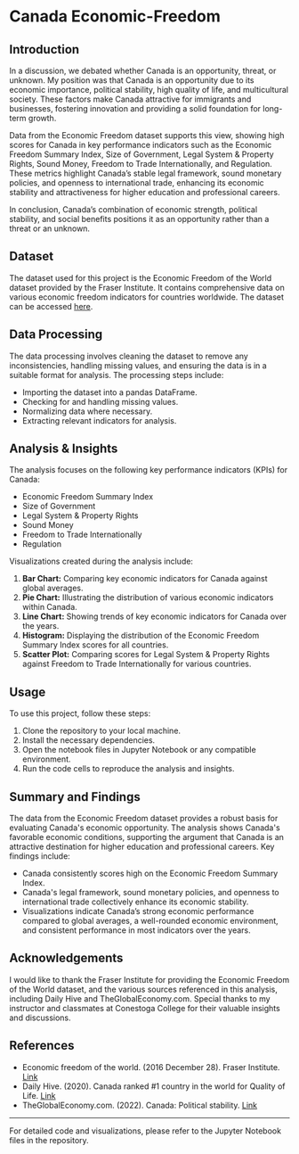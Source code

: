 # Canada Economic-Freedom

## Introduction
In a discussion, we debated whether Canada is an opportunity, threat, or unknown. My position was that Canada is an opportunity due to its economic importance, political stability, high quality of life, and multicultural society. These factors make Canada attractive for immigrants and businesses, fostering innovation and providing a solid foundation for long-term growth.

Data from the Economic Freedom dataset supports this view, showing high scores for Canada in key performance indicators such as the Economic Freedom Summary Index, Size of Government, Legal System & Property Rights, Sound Money, Freedom to Trade Internationally, and Regulation. These metrics highlight Canada’s stable legal framework, sound monetary policies, and openness to international trade, enhancing its economic stability and attractiveness for higher education and professional careers.

In conclusion, Canada’s combination of economic strength, political stability, and social benefits positions it as an opportunity rather than a threat or an unknown.

## Dataset
The dataset used for this project is the Economic Freedom of the World dataset provided by the Fraser Institute. It contains comprehensive data on various economic freedom indicators for countries worldwide. The dataset can be accessed [here](https://www.fraserinstitute.org/economic-freedom/dataset?geozone=world&min-year=2011&max-year=2021&filter=1&date-type=range&page=dataset&sort-field=summary_index&sort-reversed=1).

## Data Processing
The data processing involves cleaning the dataset to remove any inconsistencies, handling missing values, and ensuring the data is in a suitable format for analysis. The processing steps include:
- Importing the dataset into a pandas DataFrame.
- Checking for and handling missing values.
- Normalizing data where necessary.
- Extracting relevant indicators for analysis.

## Analysis & Insights
The analysis focuses on the following key performance indicators (KPIs) for Canada:
- Economic Freedom Summary Index
- Size of Government
- Legal System & Property Rights
- Sound Money
- Freedom to Trade Internationally
- Regulation

Visualizations created during the analysis include:
1. **Bar Chart:** Comparing key economic indicators for Canada against global averages.
2. **Pie Chart:** Illustrating the distribution of various economic indicators within Canada.
3. **Line Chart:** Showing trends of key economic indicators for Canada over the years.
4. **Histogram:** Displaying the distribution of the Economic Freedom Summary Index scores for all countries.
5. **Scatter Plot:** Comparing scores for Legal System & Property Rights against Freedom to Trade Internationally for various countries.

## Usage
To use this project, follow these steps:
1. Clone the repository to your local machine.
2. Install the necessary dependencies.
3. Open the notebook files in Jupyter Notebook or any compatible environment.
4. Run the code cells to reproduce the analysis and insights.

## Summary and Findings
The data from the Economic Freedom dataset provides a robust basis for evaluating Canada's economic opportunity. The analysis shows Canada's favorable economic conditions, supporting the argument that Canada is an attractive destination for higher education and professional careers. Key findings include:
- Canada consistently scores high on the Economic Freedom Summary Index.
- Canada's legal framework, sound monetary policies, and openness to international trade collectively enhance its economic stability.
- Visualizations indicate Canada’s strong economic performance compared to global averages, a well-rounded economic environment, and consistent performance in most indicators over the years.

## Acknowledgements
I would like to thank the Fraser Institute for providing the Economic Freedom of the World dataset, and the various sources referenced in this analysis, including Daily Hive and TheGlobalEconomy.com. Special thanks to my instructor and classmates at Conestoga College for their valuable insights and discussions.

## References
- Economic freedom of the world. (2016 December 28). Fraser Institute. [Link](https://www.fraserinstitute.org/economic-freedom/dataset?geozone=world&min-year=2011&max-year=2021&filter=1&date-type=range&page=dataset&sort-field=summary_index&sort-reversed=1)
- Daily Hive. (2020). Canada ranked #1 country in the world for Quality of Life. [Link](https://dailyhive.com/vancouver/canada-quality-life-number-one)
- TheGlobalEconomy.com. (2022). Canada: Political stability. [Link](https://www.theglobaleconomy.com/Canada/wb_political_stability/)

---

For detailed code and visualizations, please refer to the Jupyter Notebook files in the repository.
